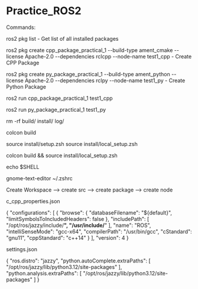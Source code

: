 # Practice_ROS2


Commands:

ros2 pkg list - Get list of all installed packages

ros2 pkg create cpp_package_practical_1 --build-type ament_cmake --license Apache-2.0 --dependencies rclcpp --node-name test1_cpp - Create CPP Package

ros2 pkg create py_package_practical_1 --build-type ament_python --license Apache-2.0 --dependencies rclpy --node-name test1_py - Create Python Package

ros2 run cpp_package_practical_1 test1_cpp

ros2 run py_package_practical_1 test1_py 

rm -rf build/ install/ log/

colcon build

source install/setup.zsh 
source install/local_setup.zsh

colcon build && source install/local_setup.zsh

echo $SHELL    

gnome-text-editor ~/.zshrc


Create Workspace --> create src --> create package --> create node

c_cpp_properties.json

{
  "configurations": [
    {
      "browse": {
        "databaseFilename": "${default}",
        "limitSymbolsToIncludedHeaders": false
      },
      "includePath": [
        "/opt/ros/jazzy/include/**",
        "/usr/include/**"
      ],
      "name": "ROS",
      "intelliSenseMode": "gcc-x64",
      "compilerPath": "/usr/bin/gcc",
      "cStandard": "gnu11",
      "cppStandard": "c++14"
    }
  ],
  "version": 4
}

settings.json

{
    "ros.distro": "jazzy",
    "python.autoComplete.extraPaths": [
        "/opt/ros/jazzy/lib/python3.12/site-packages"
    ],
    "python.analysis.extraPaths": [
        "/opt/ros/jazzy/lib/python3.12/site-packages"
    ]
}